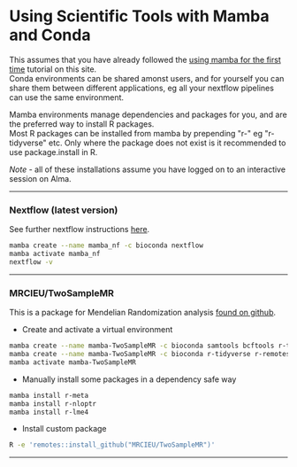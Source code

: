 # Using Scientific Tools with Mamba and Conda

This assumes that you have already followed the [using mamba for the first time](../conda/mamba-first.md) tutorial on this site.  
Conda environments can be shared amonst users, and for yourself you can share them between different applications, eg all your nextflow pipelines can use the same environment.

Mamba environments manage dependencies and packages for you, and are the preferred way to install R packages.  
Most R packages can be installed from mamba by prepending "r-" eg "r-tidyverse" etc. 
Only where the package does not exist is it recommended to use package.install in R.  

*Note* - all of these installations assume you have logged on to an interactive session on Alma.  

---  
### Nextflow (latest version)
See further nextflow instructions [here](../containers/nextflow-envs.md).  

```bash
mamba create --name mamba_nf -c bioconda nextflow
mamba activate mamba_nf
nextflow -v
```

---  

### MRCIEU/TwoSampleMR
This is a package for Mendelian Randomization analysis [found on github](https://github.com/MRCIEU/TwoSampleMR).  

- Create and activate a virtual environment  
```bash
mamba create --name mamba-TwoSampleMR -c bioconda samtools bcftools r-tidyverse r-remotes r-base=4.3
mamba create --name mamba-TwoSampleMR -c bioconda r-tidyverse r-remotes r-base=4.3
mamba activate mamba-TwoSampleMR
```
- Manually install some packages in a dependency safe way  
```bash
mamba install r-meta
mamba install r-nloptr
mamba install r-lme4
```
- Install custom package  
```bash
R -e 'remotes::install_github("MRCIEU/TwoSampleMR")'
```

---  

